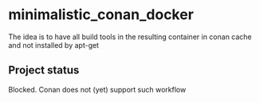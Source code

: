# minimalistic_conan_docker
The idea is to have all build tools in the resulting container in conan cache and not installed by apt-get

## Project status
Blocked. Conan does not (yet) support such workflow

